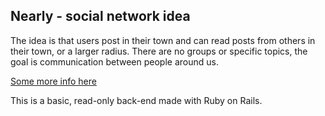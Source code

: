 ## Nearly - social network idea
The idea is that users post in their town and can read posts from others in their town, or a larger radius. There are no groups or specific topics, the goal is communication between people around us.

[Some more info here](https://sfz697z4h25q.umso.co/)

This is a basic, read-only back-end made with Ruby on Rails.
